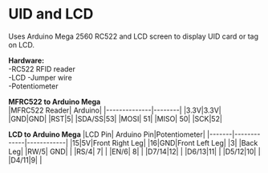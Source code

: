 # UID and LCD    
Uses Arduino Mega 2560 RC522 and LCD screen to display UID card or tag on LCD. 

**Hardware:**    
-RC522 RFID reader   
-LCD
-Jumper wire   
-Potentiometer   

**MFRC522 to Arduino Mega**    
|MFRC522 Reader| Arduino|
|--------------|--------|
|3.3V|3.3V|
|GND|GND|
|RST|5|
|SDA/SS|53|
|MOSI| 51|
|MISO| 50|
|SCK|52| 

**LCD to Arduino Mega**
|LCD Pin| Arduino Pin|Potentiometer|
|-------|-------------|------------|
|15|5V|Front Right Leg|
|16|GND|Front Left Leg|
|3| |Back Leg|
|RW/5| GND| |
|RS/4| 7| |
|EN/6| 8| |
|D7/14|12| |
|D6/13|11| |
|D5/12|10| |
|D4/11|9| |

